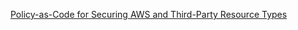 [Policy-as-Code for Securing AWS and Third-Party Resource Types](https://aws.amazon.com/ko/blogs/mt/policy-as-code-for-securing-aws-and-third-party-resource-types/)

